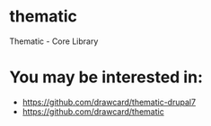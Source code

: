 # thematic
Thematic - Core Library

# You may be interested in:
* https://github.com/drawcard/thematic-drupal7
* https://github.com/drawcard/thematic
